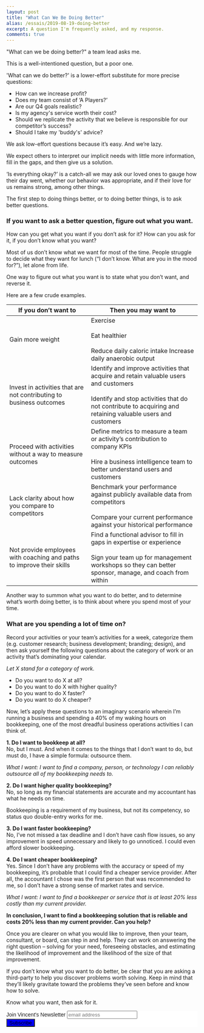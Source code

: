 ```yaml
---
layout: post
title: "What Can We Be Doing Better"
alias: /essais/2019-08-19-doing-better
excerpt: A question I'm frequently asked, and my response.  
comments: true
---
```


"What can we be doing better?" a team lead asks me. 

This is a well-intentioned question, but a poor one. 

'What can we do better?' is a lower-effort substitute for more precise questions:  

* How can we increase profit?  
* Does my team consist of ‘A Players?’  
* Are our Q4 goals realistic?   
* Is my agency's service worth their cost?  
* Should we replicate the activity that we believe is responsible for our competitor’s success?  
* Should I take my 'buddy's' advice?   


We ask low-effort questions because it’s easy. And we’re lazy.

We expect others to interpret our implicit needs with little more information, fill in the gaps, and then give us a solution.  

‘Is everything okay?’ is a catch-all we may ask our loved ones to gauge how their day went, whether our behavior was appropriate, and if their love for us remains strong, among other things. 

The first step to doing things better, or to doing better things, is to ask better questions. 

### If you want to ask a better question, figure out what you want. 

How can you get what you want if you don’t ask for it? How can you ask for it, if you don’t know what you want?  

Most of us don’t know what we want for most of the time. People struggle to decide what they want for lunch (“I don’t know. What are you in the mood for?”), let alone from life. 

One way to figure out what you want is to state what you don’t want, and reverse it. 

Here are a few crude examples. 

| If you don’t want to                                                  | Then you may want to                                                                                                                                                                              |
|-----------------------------------------------------------------------|---------------------------------------------------------------------------------------------------------------------------------------------------------------------------------------------------|
| Gain more weight                                                      | Exercise <br><br>  Eat healthier<br><br>Reduce daily caloric intake  Increase daily anaerobic output                                                                                                             |
| Invest in activities that are not contributing to business outcomes   | Identify and improve activities that acquire and retain valuable users and customers <br><br>Identify and stop activities that do not contribute to acquiring and retaining valuable users and customers |
| Proceed with activities without a way to measure outcomes             | Define metrics to measure a team or activity’s contribution to company KPIs <br><br> Hire a business intelligence team to better understand users and customers                                           |
| Lack clarity about how you compare to competitors                     | Benchmark your performance against publicly available data from competitors <br><br> Compare your current performance against your historical performance                                                 |
| Not provide employees with coaching and paths to improve their skills | Find a functional advisor to fill in gaps in expertise or experience <br><br>Sign your team up for management workshops so they can better sponsor, manage, and coach from within                        |

Another way to summon what you want to do better, and to determine what’s worth doing better, is to think about where you spend most of your time. 

### What are you spending a lot of time on?  
Record your activities or your team’s activities for a week, categorize them (e.g. customer research; business development; branding; design), and then ask yourself the following questions about the category of work or an activity that’s dominating your calendar. 

*Let X stand for a category of work.* 

* Do you want to do X at all?  
* Do you want to do X with higher quality?  
* Do you want to do X faster?  
* Do you want to do X cheaper?  


Now, let’s apply these questions to an imaginary scenario wherein I’m running a business and spending a 40% of my waking hours on bookkeeping, one of the most dreadful business operations activities I can think of. 

**1. Do I want to bookkeep at all?**  
No, but I must. And when it comes to the things that I don’t want to do, but must do, I have a simple formula: outsource them.  

*What I want: I want to find a company, person, or technology I can reliably outsource all of my bookkeeping needs to.* 

**2. Do I want higher quality bookkeeping?**  
No, so long as my financial statements are accurate and my accountant has what he needs on time. 

Bookkeeping is a requirement of my business, but not its competency, so status quo double-entry works for me. 

**3. Do I want faster bookkeeping?**  
No, I’ve not missed a tax deadline and I don’t have cash flow issues, so any improvement in speed unnecessary and likely to go unnoticed. I could even afford slower bookkeeping. 

**4. Do I want cheaper bookkeeping?**  
Yes. Since I don’t have any problems with the accuracy or speed of my bookkeeping, it’s probable that I could find a cheaper service provider. After all, the accountant I chose was the first person that was recommended to me, so I don’t have a strong sense of market rates and service. 

*What I want: I want to find a bookkeeper or service that is at least 20% less costly than my current provider.*

**In conclusion, I want to find a bookkeeping solution that is reliable and costs 20% less than my current provider. Can you help?**

Once you are clearer on what you would like to improve, then your team, consultant, or board, can step in and help. They can work on answering the right question – solving for your need, foreseeing obstacles, and estimating the likelihood of improvement and the likelihood of the size of that improvement. 

If you don’t know what you want to do better, be clear that you are asking a third-party to help you discover problems worth solving. Keep in mind that they’ll likely gravitate toward the problems they’ve seen before and know how to solve.

Know what you want, then ask for it. 


<!-- Begin MailChimp Signup Form -->
<link href="//cdn-images.mailchimp.com/embedcode/slim-10_7.css" rel="stylesheet" type="text/css">
<style type="text/css">
	#mc_embed_signup{background:#fff; clear:left; font:14px Helvetica,Arial,sans-serif; }
	/* Add your own MailChimp form style overrides in your site stylesheet or in this style block.
	   We recommend moving this block and the preceding CSS link to the HEAD of your HTML file. */
</style>
<div id="mc_embed_signup">
<form action="https://vincentbarr.us10.list-manage.com/subscribe/post?u=94da3ac3515f8fabefba65444&amp;id=54c2b2f6fc" method="post" id="mc-embedded-subscribe-form" name="mc-embedded-subscribe-form" class="validate" target="_blank" novalidate>
    <div id="mc_embed_signup_scroll">
	<label for="mce-EMAIL">Join Vincent's Newsletter</label>
	<input type="email" value="" name="EMAIL" class="email" id="mce-EMAIL" placeholder="email address" required>
    <!-- real people should not fill this in and expect good things - do not remove this or risk form bot signups-->
    <div style="position: absolute; left: -5000px;" aria-hidden="true"><input type="text" name="b_94da3ac3515f8fabefba65444_54c2b2f6fc" tabindex="-1" value=""></div>
    <div class="clear"><input type="submit" value="Subscribe" name="subscribe" id="mc-embedded-subscribe" class="button" style="background-color: blue"></div>
    </div>
</form>
</div>

<!--End mc_embed_signup-->